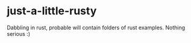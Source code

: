 # just-a-little-rusty
Dabbling in rust, probable will contain folders of rust examples. Nothing serious :)
